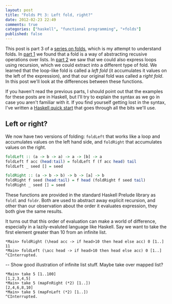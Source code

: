 ```yaml
---
layout: post
title: "Folds Pt 3: Left fold, right?"
date: 2012-02-23 22:49
comments: true
categories: ["haskell", "functional programming", "+folds"]
published: false
---
```


This post is part 3 of a [series on folds](/categories/-folds), which is my attempt to understand folds. In [part 1](/2012/02/folds-pt1-from-recursion-to-folds.html) we found that a fold is a way of abstracting recusive operations over lists. In [part 2](/2012/02/folds-pt2-from-loops-to-folds.html) we saw that we could also express loops using recursion, which we could extract into a different type of fold. We learned that the loop-like fold is called a _left fold_ (it accumulates it values on the left of the expression), and that our original fold was called a _right fold_. In this post we'll look at the differences between these functions.

<!-- more -->

If you haven't read the previous parts, I should point out that the examples for these posts are in Haskell, but I'll try to explain the syntax as we go in case you aren't familiar with it. If you find yourself getting lost in the syntax, I've written a [Haskell quick start](/2012/02/haskell-newbie-attempts-a-haskell-quick-start.html) that goes through all the bits we'll use.

## Left or right?

We now have two versions of folding: `foldLeft` that works like a loop and accumulates values on the left hand side, and `foldRight` that accumulates values on the right. 

``` haskell
foldLeft :: (a -> b -> a) -> a -> [b] -> a
foldLeft f acc (head:tail) = foldLeft f (f acc head) tail
foldLeft _ seed [] = seed

foldRight :: (a -> b -> b) -> b -> [a] -> b
foldRight f seed (head:tail) = f head (foldRight f seed tail)
foldRight _ seed [] = seed
```

These functions are provided in the standard Haskell Prelude library as `foldl` and `foldr`. Both are used to abstract away explicit recursion, and other than our observation about the order it evaluates expression, they both give the same results.

It turns out that this order of evaluation can make a world of difference, especially in a lazily-evaluted language like Haskell. Say we want to take the first element greater than 10 from an infinite list.

    *Main> foldRight (\head acc -> if head>10 then head else acc) 0 [1..]
    11
    *Main> foldLeft (\acc head -> if head>10 then head else acc) 0 [1..]
    ^CInterrupted.

-- Show good illustration of infinite list stuff. Maybe take over mapped list?

    *Main> take 5 [1..100]
    [1,2,3,4,5]
    *Main> take 5 (mapFnRight (*2) [1..])
    [2,4,6,8,10]
    *Main> take 5 (mapFnLeft (*2) [1..])
    ^CInterrupted.

